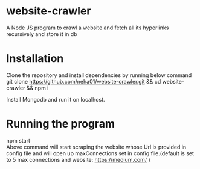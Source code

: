 # website-crawler
A Node JS program to crawl a website and fetch all its hyperlinks recursively and store it in db

# Installation
Clone the repository and install dependencies by running below command </br>
git clone https://github.com/neha01/website-crawler.git && cd website-crawler && npm i

Install Mongodb and run it on localhost.

# Running the program
npm start </br>
Above command will start scraping the website whose Url is provided in config file and will open up maxConnections set in config file.(default is set to 5 max connections and website: https://medium.com/ )

